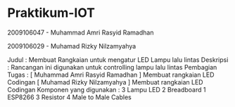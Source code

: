 # Praktikum-IOT
2009106047 - Muhammad Amri Rasyid Ramadhan

2009106029 - Muhamad Rizky Nilzamyahya

Judul :
Membuat Rangkaian untuk mengatur LED Lampu lalu lintas
Deskripsi :
Rancangan ini digunakan untuk controlling lampu lalu lintas
Pembagian Tugas :
[ Muhammad Amri Rasyid Ramadhan ]
Membuat rangkaian LED
Codingan
[ Muhamad Rizky Nilzamyahya ]
Membuat rangkaian LED
Codingan
Komponen yang digunakan :
3 Lampu LED
2 Breadboard
1 ESP8266
3 Resistor
4 Male to Male Cables
